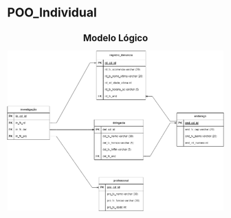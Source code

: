 # POO_Individual
<div align="center">

## Modelo Lógico
<img src = "modelologico.drawio.png">
</div>
